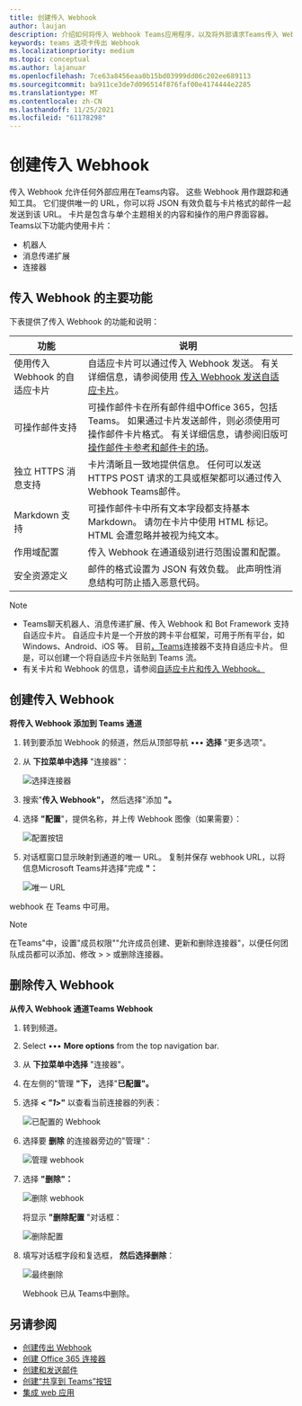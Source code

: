 ```yaml
---
title: 创建传入 Webhook
author: laujan
description: 介绍如何将传入 Webhook Teams应用程序，以及将外部请求Teams传入 Webhook
keywords: teams 选项卡传出 Webhook
ms.localizationpriority: medium
ms.topic: conceptual
ms.author: lajanuar
ms.openlocfilehash: 7ce63a8456eaa0b15bd03999dd06c202ee689113
ms.sourcegitcommit: ba911ce3de7d096514f876faf00e4174444e2285
ms.translationtype: MT
ms.contentlocale: zh-CN
ms.lasthandoff: 11/25/2021
ms.locfileid: "61178298"
---
```

# <a name="create-incoming-webhook"></a>创建传入 Webhook

传入 Webhook 允许任何外部应用在Teams内容。 这些 Webhook 用作跟踪和通知工具。 它们提供唯一的 URL，你可以将 JSON 有效负载与卡片格式的邮件一起发送到该 URL。 卡片是包含与单个主题相关的内容和操作的用户界面容器。 Teams以下功能内使用卡片：

* 机器人
* 消息传递扩展
* 连接器

## <a name="key-features-of-incoming-webhook"></a>传入 Webhook 的主要功能

下表提供了传入 Webhook 的功能和说明：

| 功能 | 说明 |
| ------- | ----------- |
|使用传入 Webhook 的自适应卡片|自适应卡片可以通过传入 Webhook 发送。 有关详细信息，请参阅使用 [传入 Webhook 发送自适应卡片](../../webhooks-and-connectors/how-to/connectors-using.md#send-adaptive-cards-using-an-incoming-webhook)。|
|可操作邮件支持|可操作邮件卡在所有邮件组中Office 365，包括Teams。 如果通过卡片发送邮件，则必须使用可操作邮件卡片格式。 有关详细信息，请参阅旧版可[操作邮件卡参考](/outlook/actionable-messages/message-card-reference)[和邮件卡的场](https://messagecardplayground.azurewebsites.net)。|
|独立 HTTPS 消息支持|卡片清晰且一致地提供信息。 任何可以发送 HTTPS POST 请求的工具或框架都可以通过传入 Webhook Teams邮件。|
|Markdown 支持|可操作邮件卡中所有文本字段都支持基本 Markdown。 请勿在卡片中使用 HTML 标记。 HTML 会遭忽略并被视为纯文本。|
|作用域配置|传入 Webhook 在通道级别进行范围设置和配置。|
|安全资源定义|邮件的格式设置为 JSON 有效负载。 此声明性消息结构可防止插入恶意代码。|

> [!NOTE]
> * Teams聊天机器人、消息传递扩展、传入 Webhook 和 Bot Framework 支持自适应卡片。 自适应卡片是一个开放的跨卡平台框架，可用于所有平台，如 Windows、Android、iOS 等。 目前[，Teams](../../webhooks-and-connectors/how-to/connectors-creating.md)连接器不支持自适应卡片。 但是，可以创建一个将自适应卡片[](https://flow.microsoft.com/blog/microsoft-flow-in-microsoft-teams/)张贴到 Teams 流。
> * 有关卡片和 Webhook 的信息，请参阅[自适应卡片和传入 Webhook。](~/task-modules-and-cards/what-are-cards.md#adaptive-cards-and-incoming-webhooks)

## <a name="create-incoming-webhook"></a>创建传入 Webhook

**将传入 Webhook 添加到 Teams 通道**

1. 转到要添加 Webhook 的频道，然后从顶部导航 &#8226;&#8226;&#8226; **选择** "更多选项"。
1. 从 **下拉菜单中选择** "连接器"：

    ![选择连接器](~/assets/images/connectors.png)

1. 搜索"**传入 Webhook"，** 然后选择"添加 **"。**
1. 选择 **"配置**"，提供名称，并上传 Webhook 图像（如果需要）：

    ![配置按钮](~/assets/images/configure.png)

1. 对话框窗口显示映射到通道的唯一 URL。 复制并保存 webhook URL，以将信息Microsoft Teams并选择"完成 **"：**

    ![唯一 URL](~/assets/images/url.png)

webhook 在 Teams 中可用。

> [!NOTE]
> 在Teams"中，设置"成员权限""允许成员创建、更新和删除连接器"，以便任何团队成员都可以添加、修改  >    >  或删除连接器。

## <a name="remove-incoming-webhook"></a>删除传入 Webhook

**从传入 Webhook 通道Teams Webhook**

1. 转到频道。
1. Select &#8226;&#8226;&#8226; **More options** from the top navigation bar.
1. 从 **下拉菜单中选择** "连接器"。
1. 在左侧的"管理 **"下，** 选择"**已配置"。**
1. 选择 **< *"1*>"** 以查看当前连接器的列表：

    ![已配置的 Webhook](~/assets/images/configured.png)

1. 选择要 **删除** 的连接器旁边的"管理"：

    ![管理 webhook](~/assets/images/manage.png)

1. 选择 **"删除"：**

    ![删除 webhook](~/assets/images/remove.png)

    将显示 **"删除配置** "对话框：

    ![删除配置](~/assets/images/removeconfiguration.png)

1. 填写对话框字段和复选框， **然后选择删除**：

    ![最终删除](~/assets/images/finalremove.png)

    Webhook 已从 Teams中删除。

## <a name="see-also"></a>另请参阅

* [创建传出 Webhook](~/webhooks-and-connectors/how-to/add-outgoing-webhook.md)
* [创建 Office 365 连接器](~/webhooks-and-connectors/how-to/connectors-creating.md)
* [创建和发送邮件](~/webhooks-and-connectors/how-to/connectors-using.md)
* [创建“共享到 Teams”按钮](../../concepts/build-and-test/share-to-teams.md#create-share-to-teams-button)
* [集成 web 应用](~/samples/integrate-web-apps-overview.md)

